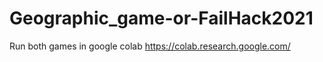 # Geographic_game-or-FailHack2021
Run both games in google colab
https://colab.research.google.com/

